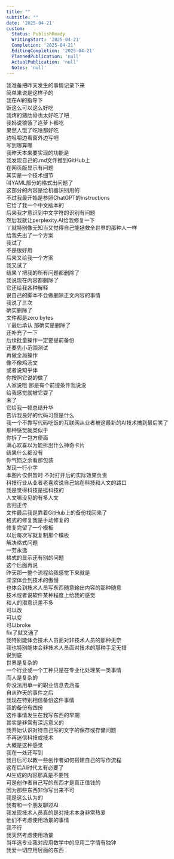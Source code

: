 ```yaml
---
title: ""
subtitle: ""
date: '2025-04-21'
custom:
  Status: PublishReady
  WritingStart: '2025-04-21'
  Completion: '2025-04-21'
  EditingCompletion: '2025-04-21'
  PlannedPublication: 'null'
  ActualPublication: 'null'
  Notes: 'null'
---    
```

我准备把昨天发生的事情记录下来  
简单来说是这样子的  
我在AI的指导下    
饭这么可以这么好吃  
我烤的猪肋骨也太好吃了吧  
我妈说狼饿了连萝卜都吃  
果然人饿了吃啥都好吃  
边咀嚼边看窗外边写吧  
写到哪算哪    
我昨天本来要实现的功能是  
我发现自己的.md文件推到GitHub上  
在网页版显示有问题  
其实是一个技术细节  
叫YAML部分的格式出问题了  
这部分的内容是给机器识别用的  
不过我最开始是参照ChatGPT的instructions  
它给了我一个中文版本的  
后来我才意识到中文字符的识别有问题    
然后我就让perplexity.AI给我修复一下  
丫就特别像无知当又觉得自己能拯救全世界的那种人一样  
给我先出了一个方案  
我试了  
不是很好用  
后来又给我一个方案  
我又试了  
结果丫把我的所有问题都删除了  
我说现在内容都删除了  
它还给我各种解释  
说自己的脚本不会做删除正文内容的事情  
我说了三次  
确实删除了  
文件都是zero bytes  
丫最后承认 那确实是删除了  
还补充了一下  
后续批量操作一定要提前备份  
还要先小范围测试  
再做全局操作    
像不像鸡汤文  
或者说知乎体  
你按照它说的做了  
人家说哦 那是有个前提条件我说没  
给我感觉就被它耍了  
末了  
它给我一顿总结升华  
告诉我良好的代码习惯是什么    
我一个不靠写代码吃饭的互联网从业者被这最新的AI技术搞到最后笑了    
那种感觉就类似于  
你拆了一包方便面  
满心欢喜以为能拆出什么神奇卡片  
结果什么都没有  
你气恼之余看那包装  
发现一行小字  
本图片仅供暂时 不对打开后的实际效果负责    
科技行业从业者老喜欢说自己站在科技和人文的路口  
我是觉得科技是挺科技的  
人文嘛没见的有多人文    
言归正传  
文件最后我是靠着GitHub上的备份找回来了  
格式的修复我是手动修复的  
修复完留了一个模板  
以后每次写就复制那个模板  
解决格式问题  
一劳永逸    
格式的显示还有别的问题  
这个后面再说    
昨天那一整个流程给我感觉下来就是  
深深体会到技术的傲慢  
也体会到技术人员写东西随意输出内容的那种随意    
技术或者说软件某种程度上给我的感觉  
和人的潜意识差不多  
可以改  
可以变  
可以broke  
fix了就又通了    
我特别能体会技术人员面对非技术人员的那种无奈  
我也特别能体会非技术人员面对技术的那种手足无措  
说到底  
世界是复杂的  
一个行业或一个工种只是在专业化处理某一类事情  
而人是复杂的  
你没法用单一的职业信息去涵盖    
自从昨天的事件之后  
我现在特别相信备份这件事情  
我的备份有四份    
这件事情发生在我写东西的早期  
其实是非常有深远意义的  
我开始认识对待自己写的文字的保存或存储问题  
不再迷信科技或技术    
大概是这种感觉    
我在一处还写到  
我日后可以教一些创作者如何搭建自己的写作流程  
这在后AI时代太有必要了  
AI生成的内容那真是不要钱  
可是创作者自己写的东西才是真正值钱的  
因为那些东西非你写出来不可  
我是这么认为的    
我有和一个朋友聊过AI  
我发现技术人员真的是对技术本身非常热爱  
他们不考虑使用场景的事情  
我不行  
我天然考虑使用场景  
当年选专业我对应用数学中的应用二字情有独钟  
我爱一切应用层面的东西    

